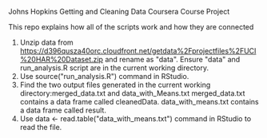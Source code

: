 
Johns Hopkins Getting and Cleaning Data Coursera Course Project

This repo explains how all of the scripts work and how they are connected

1) Unzip data from https://d396qusza40orc.cloudfront.net/getdata%2Fprojectfiles%2FUCI%20HAR%20Dataset.zip and rename as "data".
  Ensure "data" and  run_analysis.R script are in the current working directory.
2) Use source("run_analysis.R") command in RStudio.
3) Find the two output files generated in the current working directory:merged_data.txt and data_with_Means.txt
  merged_data.txt contains a data frame called cleanedData.
  data_with_means.txt contains a data frame called result.
4) Use data <- read.table("data_with_means.txt") command in RStudio to read the file. 
 

